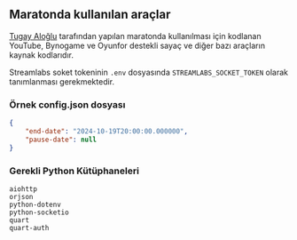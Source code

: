 ## Maratonda kullanılan araçlar

[Tugay Aloğlu](https://www.youtube.com/c/TugayAlo%C4%9Flu) tarafından yapılan maratonda kullanılması için kodlanan YouTube, Bynogame ve Oyunfor destekli sayaç ve diğer bazı araçların kaynak kodlarıdır.

Streamlabs soket tokeninin `.env` dosyasında `STREAMLABS_SOCKET_TOKEN` olarak tanımlanması gerekmektedir.

### Örnek config.json dosyası
```json
{
    "end-date": "2024-10-19T20:00:00.000000",
    "pause-date": null
}
```

### Gerekli Python Kütüphaneleri
```
aiohttp
orjson
python-dotenv
python-socketio
quart
quart-auth
```